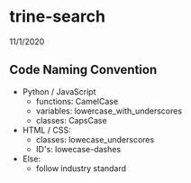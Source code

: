  # trine-search
 11/1/2020

 ## Code Naming Convention
 * Python / JavaScript
   - functions: CamelCase
   - variables: lowercase_with_underscores
   - classes: CapsCase 
 * HTML / CSS:
 	 - classes: lowecase_underscores
 	 - ID's: lowecase-dashes
 * Else:
 	 - follow industry standard
 
 
